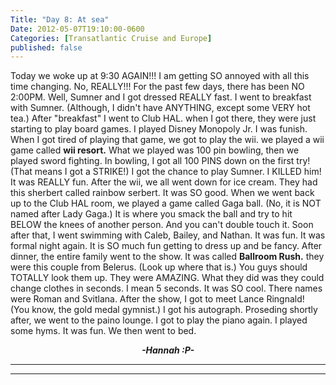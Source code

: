 ```yaml
---
Title: "Day 8: At sea"
Date: 2012-05-07T19:10:00-0600
Categories: [Transatlantic Cruise and Europe]
published: false
---
```


Today we woke up at 9:30 AGAIN!!! I am getting SO annoyed with all this
time changing. No, REALLY!!! For the past few days, there has been NO
2:00PM. Well, Sumner and I got dressed REALLY fast. I went to breakfast
with Sumner. (Although, I didn't have ANYTHING, except some VERY hot
tea.) After "breakfast" I went to Club HAL. when I got there, they were
just starting to play board games. I played Disney Monopoly Jr. I was
funish. When I got tired of playing that game, we got to play the wii.
we played a wii game called **wii resort.** What we played was 100 pin
bowling, then we played sword fighting. In bowling, I got all 100 PINS
down on the first try! (That means I got a STRIKE!) I got the chance to
play Sumner. I KILLED him! It was REALLY fun. After the wii, we all went
down for ice cream. They had this sherbert called rainbow serbert. It
was SO good. When we went back up to the Club HAL room, we played a game
called Gaga ball. (No, it is NOT named after Lady Gaga.) It is where you
smack the ball and try to hit BELOW the knees of another person. And you
can't double touch it. Soon after that, I went swimming with Caleb,
Bailey, and Nathan. It was fun. It was formal night again. It is SO much
fun getting to dress up and be fancy. After dinner, the entire family
went to the show. It was called **Ballroom Rush.** they were this couple
from Belerus. (Look up where that is.) You guys should TOTALLY look them
up. They were AMAZING. What they did was they could change clothes in
seconds. I mean 5 seconds. It was SO cool. There names were Roman and
Svitlana. After the show, I got to meet Lance Ringnald! (You know, the
gold medal gymnist.) I got his autograph. Proseding shortly after, we
went to the paino lounge. I got to play the piano again. I played some
hyms. It was fun. We then went to bed.

  

<div align="CENTER">

***-Hannah :P-***

</div>

***  
***
